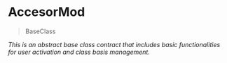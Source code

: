 # AccesorMod



> BaseClass



*This is an abstract base class contract that includes basic functionalities for user activation and class basis management.*



